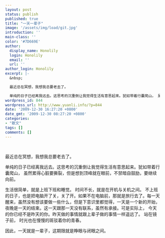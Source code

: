 ```yaml
---
layout: post
status: publish
published: true
title: "一天一辈子"
image: '/assets/img/load/git.jpg'
introduction: ''
main-class: ''
color: '#7D669E'
author:
  display_name: Honolily
  login: Honolily
  email: ''
  url: ''
author_login: Honolily
excerpt: |-
  &nbsp;

  最近总在冥想，我想我总要老去了。

  单纯的日子已经离我远去。这思考的沉重倒让我觉得生活有意思起来。犹如带着行囊爬山， 虽然累得心脏要撕裂，但是想到顶峰就在眼前，不禁暗自鼓励，要继续向前。
wordpress_id: 844
wordpress_url: http://www.yuanli.info/?p=844
date: '2009-12-30 16:27:20 +0800'
date_gmt: '2009-12-30 08:27:20 +0800'
categories:
- "散文"
tags: []
comments: []
---
```

<p>&nbsp;</p>
<p>最近总在冥想，我想我总要老去了。</p>
<p>单纯的日子已经离我远去。这思考的沉重倒让我觉得生活有意思起来。犹如带着行囊爬山， 虽然累得心脏要撕裂，但是想到顶峰就在眼前，不禁暗自鼓励，要继续向前。<a id="more"></a><a id="more-844"></a></p>
<p>生活很简单，就是上班下班和睡觉。 时间不长，就是在开机与关机之间。 不上班的日子，也是把电脑开了关，关了开。如果不在电脑前，那就是旅行去了。每一天醒来，虽然没有想该要做一些什么，但是下意识里都觉得，一天是一个新的开始，夜晚是一天的结束。这一天跟那一天没有联系，虽然有承接。可是实际上， 今天的你已经不是昨天的你。昨天做的事情就跟上辈子做的事情一样遥远了。 站在镜子前， 时光也在慢慢的斑驳着你的青春。</p>
<p>因此，一天就是一辈子，这期限就是睁眼与闭眼之间。</p>
